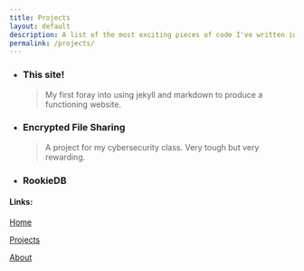 ```yaml
---
title: Projects
layout: default
description: A list of the most exciting pieces of code I've written in the past two years.
permalink: /projects/
---
```


- ### This site!

    > My first foray into using jekyll and markdown to produce a functioning website.

- ### Encrypted File Sharing

    > A project for my cybersecurity class. Very tough but very rewarding.

- ### RookieDB


#### Links:

[Home](https://ekandell.github.io/)

[Projects](https://ekandell.github.io/projects/)

[About](https://ekandell.github.io/about/)
